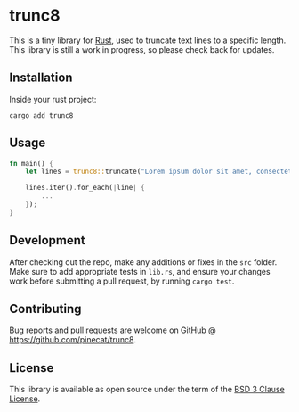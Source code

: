 # trunc8

This is a tiny library for [Rust](https://www.rust-lang.org/), used to truncate text lines to a specific length. This library is still a work in progress, so please check back for updates.

## Installation

Inside your rust project:

```
cargo add trunc8
```

## Usage

```rust
fn main() {
    let lines = trunc8::truncate("Lorem ipsum dolor sit amet, consectetur adipiscing elit, sed do eiusmod tempor incididunt ut labore et dolore magna aliqua. Ultricies mi eget mauris pharetra et ultrices. Hendrerit dolor magna eget est lorem. Ullamcorper eget nulla facilisi etiam dignissim diam quis enim. Cursus vitae congue mauris rhoncus aenean vel elit scelerisque. Diam vulputate ut pharetra sit amet aliquam id diam maecenas. Molestie ac feugiat sed lectus. Ac turpis egestas integer eget. Blandit libero volutpat sed cras ornare arcu dui vivamus. Volutpat diam ut venenatis tellus. Id porta nibh venenatis cras sed felis eget velit.", 80);

    lines.iter().for_each(|line| {
        ...
    });
}
```

## Development

After checking out the repo, make any additions or fixes in the `src` folder. Make sure to add appropriate tests in `lib.rs`, and ensure your changes work before submitting a pull request, by running `cargo test`.

## Contributing

Bug reports and pull requests are welcome on GitHub @ https://github.com/pinecat/trunc8.

## License

This library is available as open source under the term of the [BSD 3 Clause License](https://opensource.org/license/bsd-3-clause/).
